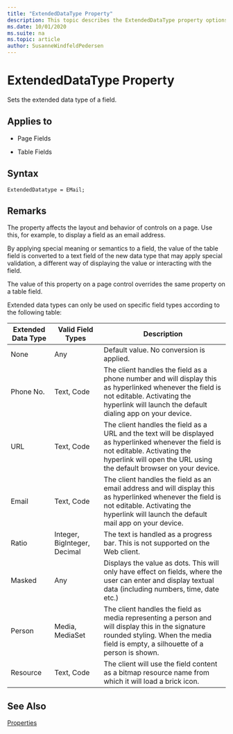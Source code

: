 ```yaml
---
title: "ExtendedDataType Property"
description: This topic describes the ExtendedDataType property options.
ms.date: 10/01/2020
ms.suite: na
ms.topic: article
author: SusanneWindfeldPedersen
---
```


# ExtendedDataType Property

Sets the extended data type of a field.  
  
## Applies to  
  
- Page Fields  
  
- Table Fields  

## Syntax

```AL
ExtendedDatatype = EMail;
```
 
## Remarks

The property affects the layout and behavior of controls on a page. Use this, for example, to display a field as an email address.

By applying special meaning or semantics to a field, the value of the table field is converted to a text field of the new data type that may apply special validation, a different way of displaying the value or interacting with the field.

The value of this property on a page control overrides the same property on a table field.

Extended data types can only be used on specific field types according to the following table:

|Extended Data Type|Valid Field Types|Description|  
|------------------|-----------------|-----------|
|None              |Any              |Default value. No conversion is applied.|
|Phone No.         |Text, Code       |The client handles the field as a phone number and will display this as hyperlinked whenever the field is not editable. Activating the hyperlink will launch the default dialing app on your device.|
|URL               |Text, Code       |The client handles the field as a URL and the text will be displayed as hyperlinked whenever the field is not editable. Activating the hyperlink will open the URL using the default browser on your device.|
|Email             |Text, Code       |The client handles the field as an email address and will display this as hyperlinked whenever the field is not editable. Activating the hyperlink will launch the default mail app on your device.|
|Ratio             |Integer, BigInteger, Decimal|The text is handled as a progress bar. This is not supported on the Web client.|
|Masked            |Any|Displays the value as dots. This will only have effect on fields, where the user can enter and display textual data (including numbers, time, date etc.)|
|Person            |Media, MediaSet  |The client handles the field as media representing a person and will display this in the signature rounded styling. When the media field is empty, a silhouette of a person is shown.|
|Resource          |Text, Code|The client will use the field content as a bitmap resource name from which it will load a brick icon.|

## See Also

[Properties](devenv-properties.md)